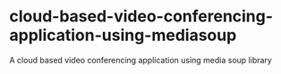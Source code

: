 # cloud-based-video-conferencing-application-using-mediasoup
A cloud based video conferencing application using media soup library
